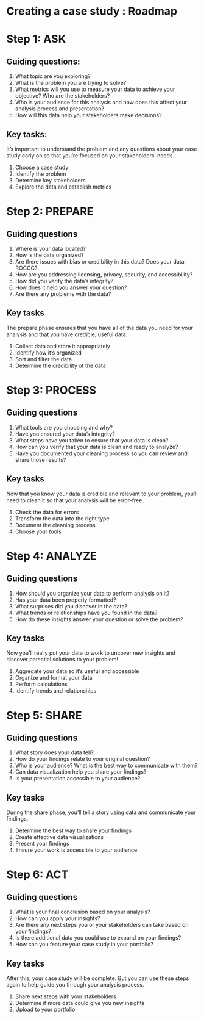 # Creating a case study : Roadmap

# Step 1: ASK

## Guiding questions:
1. What topic are you exploring?
2. What is the problem you are trying to solve?
3. What metrics will you use to measure your data to achieve your objective? Who are the stakeholders?
4. Who is your audience for this analysis and how does this affect your analysis process and presentation?
5. How will this data help your stakeholders make decisions?

## Key tasks:
It’s important to understand the problem and any questions about your case study early on so that you’re focused on your stakeholders’ needs.
1. Choose a case study
2. Identify the problem
3. Determine key stakeholders
4. Explore the data and establish metrics


# Step 2: PREPARE

## Guiding questions
1. Where is your data located?
2. How is the data organized?
3. Are there issues with bias or credibility in this data? Does your data ROCCC?
4. How are you addressing licensing, privacy, security, and accessibility?
5. How did you verify the data’s integrity?
6. How does it help you answer your question?
7. Are there any problems with the data?

## Key tasks
The prepare phase ensures that you have all of the data you need for your analysis and that you have credible, useful data.
1. Collect data and store it appropriately
2. Identify how it’s organized
3. Sort and filter the data
4. Determine the credibility of the data


# Step 3: PROCESS

## Guiding questions
1. What tools are you choosing and why?
2. Have you ensured your data’s integrity?
3. What steps have you taken to ensure that your data is clean?
4. How can you verify that your data is clean and ready to analyze?
5. Have you documented your cleaning process so you can review and share those results?

## Key tasks
Now that you know your data is credible and relevant to your problem, you’ll need to clean it so that your analysis will be error-free.
1. Check the data for errors
2. Transform the data into the right type
3. Document the cleaning process
4. Choose your tools


# Step 4: ANALYZE

## Guiding questions
1. How should you organize your data to perform analysis on it?
2. Has your data been properly formatted?
3. What surprises did you discover in the data?
4. What trends or relationships have you found in the data?
5. How do these insights answer your question or solve the problem?

## Key tasks
Now you’ll really put your data to work to uncover new insights and discover potential solutions to your problem!
1. Aggregate your data so it’s useful and accessible
2. Organize and format your data
3. Perform calculations
4. Identify trends and relationships


# Step 5: SHARE

## Guiding questions
1. What story does your data tell?
2. How do your findings relate to your original question?
3. Who is your audience? What is the best way to communicate with them?
4. Can data visualization help you share your findings?
5. Is your presentation accessible to your audience?

## Key tasks
During the share phase, you’ll tell a story using data and communicate your findings.
1. Determine the best way to share your findings
2. Create effective data visualizations
3. Present your findings
4. Ensure your work is accessible to your audience


# Step 6: ACT

## Guiding questions
1. What is your final conclusion based on your analysis?
2. How can you apply your insights?
3. Are there any next steps you or your stakeholders can take based on your findings?
4. Is there additional data you could use to expand on your findings?
5. How can you feature your case study in your portfolio?

## Key tasks
After this, your case study will be complete. But you can use these steps again to help guide you through your analysis process.
1. Share next steps with your stakeholders
2. Determine if more data could give you new insights
3. Upload to your portfolio
